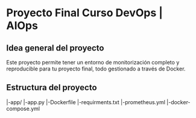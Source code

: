 # Proyecto Final Curso DevOps | AIOps
## Idea general del proyecto
Este proyecto permite tener un entorno de monitorización completo y reproducible para tu proyecto final, todo gestionado a través de Docker.
## Estructura del proyecto
|-app/
    |-app.py
    |-Dockerfile
    |-requirments.txt
|-prometheus.yml
|-docker-compose.yml